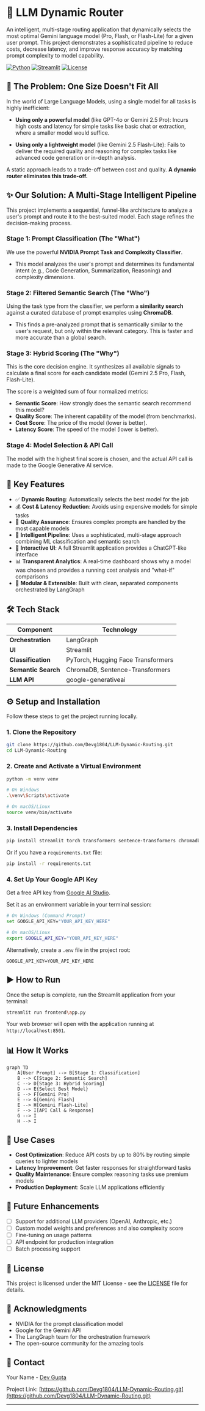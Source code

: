 # 🧠 LLM Dynamic Router

An intelligent, multi-stage routing application that dynamically selects the most optimal Gemini language model (Pro, Flash, or Flash-Lite) for a given user prompt. This project demonstrates a sophisticated pipeline to reduce costs, decrease latency, and improve response accuracy by matching prompt complexity to model capability.

[![Python](https://img.shields.io/badge/Python-3.8%2B-blue.svg)](https://www.python.org/downloads/)
[![Streamlit](https://img.shields.io/badge/Streamlit-1.28%2B-red.svg)](https://streamlit.io/)
[![License](https://img.shields.io/badge/License-MIT-green.svg)](LICENSE)

## 🚩 The Problem: One Size Doesn't Fit All

In the world of Large Language Models, using a single model for all tasks is highly inefficient:

- **Using only a powerful model** (like GPT-4o or Gemini 2.5 Pro): Incurs high costs and latency for simple tasks like basic chat or extraction, where a smaller model would suffice.

- **Using only a lightweight model** (like Gemini 2.5 Flash-Lite): Fails to deliver the required quality and reasoning for complex tasks like advanced code generation or in-depth analysis.

A static approach leads to a trade-off between cost and quality. **A dynamic router eliminates this trade-off.**

## ✨ Our Solution: A Multi-Stage Intelligent Pipeline

This project implements a sequential, funnel-like architecture to analyze a user's prompt and route it to the best-suited model. Each stage refines the decision-making process.

### Stage 1: Prompt Classification (The "What")

We use the powerful **NVIDIA Prompt Task and Complexity Classifier**.

- This model analyzes the user's prompt and determines its fundamental intent (e.g., Code Generation, Summarization, Reasoning) and complexity dimensions.

### Stage 2: Filtered Semantic Search (The "Who")

Using the task type from the classifier, we perform a **similarity search** against a curated database of prompt examples using **ChromaDB**.

- This finds a pre-analyzed prompt that is semantically similar to the user's request, but only within the relevant category. This is faster and more accurate than a global search.

### Stage 3: Hybrid Scoring (The "Why")

This is the core decision engine. It synthesizes all available signals to calculate a final score for each candidate model (Gemini 2.5 Pro, Flash, Flash-Lite).

The score is a weighted sum of four normalized metrics:

- **Semantic Score**: How strongly does the semantic search recommend this model?
- **Quality Score**: The inherent capability of the model (from benchmarks).
- **Cost Score**: The price of the model (lower is better).
- **Latency Score**: The speed of the model (lower is better).

### Stage 4: Model Selection & API Call

The model with the highest final score is chosen, and the actual API call is made to the Google Generative AI service.

## 🚀 Key Features

- ✅ **Dynamic Routing**: Automatically selects the best model for the job
- 💰 **Cost & Latency Reduction**: Avoids using expensive models for simple tasks
- 🎯 **Quality Assurance**: Ensures complex prompts are handled by the most capable models
- 🧪 **Intelligent Pipeline**: Uses a sophisticated, multi-stage approach combining ML classification and semantic search
- 💬 **Interactive UI**: A full Streamlit application provides a ChatGPT-like interface
- 📊 **Transparent Analytics**: A real-time dashboard shows why a model was chosen and provides a running cost analysis and "what-if" comparisons
- 🔧 **Modular & Extensible**: Built with clean, separated components orchestrated by LangGraph

## 🛠️ Tech Stack

| Component | Technology |
|-----------|-----------|
| **Orchestration** | LangGraph |
| **UI** | Streamlit |
| **Classification** | PyTorch, Hugging Face Transformers |
| **Semantic Search** | ChromaDB, Sentence-Transformers |
| **LLM API** | google-generativeai |

## ⚙️ Setup and Installation

Follow these steps to get the project running locally.

### 1. Clone the Repository

```bash
git clone https://github.com/Devg1804/LLM-Dynamic-Routing.git
cd LLM-Dynamic-Routing
```

### 2. Create and Activate a Virtual Environment

```bash
python -m venv venv

# On Windows
.\venv\Scripts\activate

# On macOS/Linux
source venv/bin/activate
```

### 3. Install Dependencies

```bash
pip install streamlit torch transformers sentence-transformers chromadb google-generativeai langgraph pandas
```

Or if you have a `requirements.txt` file:

```bash
pip install -r requirements.txt
```

### 4. Set Up Your Google API Key

Get a free API key from [Google AI Studio](https://aistudio.google.com/app/apikey).

Set it as an environment variable in your terminal session:

```bash
# On Windows (Command Prompt)
set GOOGLE_API_KEY="YOUR_API_KEY_HERE"

# On macOS/Linux
export GOOGLE_API_KEY="YOUR_API_KEY_HERE"
```

Alternatively, create a `.env` file in the project root:

```
GOOGLE_API_KEY=YOUR_API_KEY_HERE
```

## ▶️ How to Run

Once the setup is complete, run the Streamlit application from your terminal:

```bash
streamlit run frontend\app.py
```

Your web browser will open with the application running at `http://localhost:8501`.


## 📊 How It Works

```mermaid
graph TD
    A[User Prompt] --> B[Stage 1: Classification]
    B --> C[Stage 2: Semantic Search]
    C --> D[Stage 3: Hybrid Scoring]
    D --> E{Select Best Model}
    E --> F[Gemini Pro]
    E --> G[Gemini Flash]
    E --> H[Gemini Flash-Lite]
    F --> I[API Call & Response]
    G --> I
    H --> I
```

## 🎯 Use Cases

- **Cost Optimization**: Reduce API costs by up to 80% by routing simple queries to lighter models
- **Latency Improvement**: Get faster responses for straightforward tasks
- **Quality Maintenance**: Ensure complex reasoning tasks use premium models
- **Production Deployment**: Scale LLM applications efficiently

## 🔮 Future Enhancements

- [ ] Support for additional LLM providers (OpenAI, Anthropic, etc.)
- [ ] Custom model weights and preferences and also complexity score
- [ ] Fine-tuning on usage patterns
- [ ] API endpoint for production integration
- [ ] Batch processing support

## 📝 License

This project is licensed under the MIT License - see the [LICENSE](LICENSE) file for details.

## 🙏 Acknowledgments

- NVIDIA for the prompt classification model
- Google for the Gemini API
- The LangGraph team for the orchestration framework
- The open-source community for the amazing tools

## 📧 Contact

Your Name - [Dev Gupta](https://www.linkedin.com/in/dev-gupta4/)

Project Link: [https://github.com/Devg1804/LLM-Dynamic-Routing.git](https://github.com/Devg1804/LLM-Dynamic-Routing.git)

---

